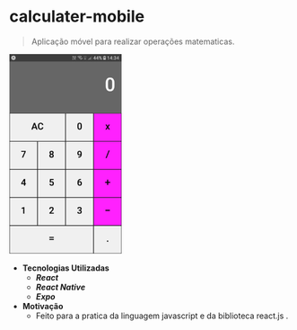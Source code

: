 # calculater-mobile

> Aplicação móvel para realizar operações matematicas.

<img src="https://github.com/brufelix/calculater-mobile/blob/master/image-calculater/calculater.jpeg" width=200/>


- **Tecnologias Utilizadas**
  - **_React_**
  - **_React Native_**
  - **_Expo_**
- **Motivação**
  - Feito para a pratica da linguagem javascript e da biblioteca react.js .
